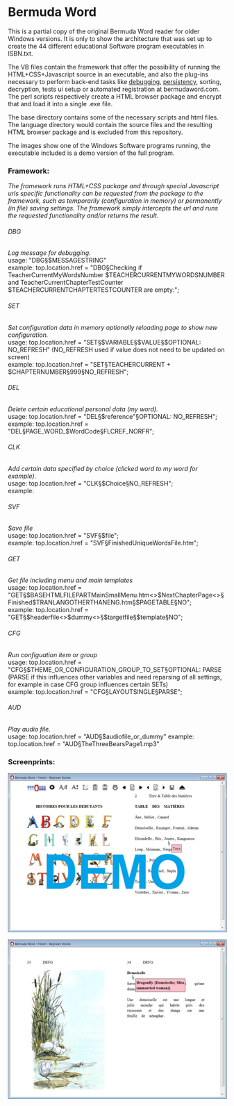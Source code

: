 <h1>Bermuda Word</h1>

This is a partial copy of the original Bermuda Word reader for older Windows versions. It is only to show the architecture that was set up to create the 44 different educational Software program executables in ISBN.txt.

The VB files contain the framework that offer the possibility of running the HTML+CSS+Javascript source in an executable, and also the plug-ins necessary to perform back-end tasks like <a href='README.md#DBG'>debugging</a>, <a href='README.md#SET'>persistency</a>, sorting, decryption, tests ui setup or automated registration at bermudaword.com. The perl scripts respectively create a HTML browser package and encrypt that and load it into a single .exe file.

The base directory contains some of the necessary scripts and html files. The language directory would contain the source files and the resulting HTML browser package and is excluded from this repository.

The images show one of the Windows Software programs running, the executable included is a demo version of the full program.

<h3>Framework:</h3>

<i>The framework runs HTML+CSS package and through special Javascript urls specific functionality can be requested from the package to the framework, such as temporarily (configuration in memory) or permanently (in file) saving settings. The framework simply intercepts the url and runs the requested functionality and/or returns the result.</i>

<h6 id="DBG">DBG</h6>
<i>Log message for debugging.</i></br>
usage:
"DBG§$MESSAGESTRING"</br>
example:
top.location.href = "DBG§Checking if TeacherCurrentMyWordsNumber $TEACHERCURRENTMYWORDSNUMBER and TeacherCurrentChapterTestCounter $TEACHERCURRENTCHAPTERTESTCOUNTER are empty:";

<h6 id="SET">SET</h6>
<i>Set configuration data in memory optionally reloading page to show new configuration.</i></br>
usage:
top.location.href = "SET§$VARIABLE§$VALUE§$OPTIONAL: NO_REFRESH" (NO_REFRESH used if value does not need to be updated on screen) </br>
example:
top.location.href = "SET§TEACHERCURRENT + $CHAPTERNUMBER§999§NO_REFRESH";

<h6 id="DEL">DEL</h6>
<i>Delete certain educational personal data (my word).</i></br>
usage:
top.location.href = "DEL§$reference"§OPTIONAL: NO_REFRESH";</br>
example:
top.location.href = "DEL§PAGE_WORD_$WordCode§FLCREF_NORFR";

<h6 id="CLK">CLK</h6>
<i>Add certain data specified by choice (clicked word to my word for example).</i></br>
usage:
top.location.href = "CLK§$Choice§NO_REFRESH";</br>
example:

<h6 id="SVF">SVF</h6>
<i>Save file</i></br>
usage:
top.location.href = "SVF§$file";</br>
example:
top.location.href = "SVF§FinishedUniqueWordsFile.htm";

<h6 id="GET">GET</h6>
<i>Get file including menu and main templates</i></br>
usage:
top.location.href = "GET§$BASEHTMLFILEPARTMainSmallMenu.htm<>$NextChapterPage<>§Finished$TRANLANGOTHERTHANENG.htm§$PAGETABLE§NO";</br>
example:
top.location.href = "GET§$headerfile<>$dummy<>§$targetfile§$template§NO";

<h6 id="CFG">CFG</h6>
<i>Run configuation item or group</i></br>
usage:
top.location.href = "CFG§$THEME_OR_CONFIGURATION_GROUP_TO_SET§OPTIONAL: PARSE (PARSE if this influences other variables and need reparsing of all settings, for example in case CFG group influences certain SETs)</br>
example:
top.location.href = "CFG§LAYOUTSINGLE§PARSE";

<h6 id="AUD">AUD</h6>
<i>Play audio file.</i></br>
usage:
top.location.href = "AUD§$audiofile_or_dummy"
example:
top.location.href = "AUD§TheThreeBearsPage1.mp3"

<h3>Screenprints:</h3>

<img src="Bermuda-Word-Learn-to-Read-French-Beginners-Stories-Demo.jpg"></img>

<img src="Bermuda-Word-Learn-to-Read-French-Beginners-Stories-Example-Too.jpg"></img>
